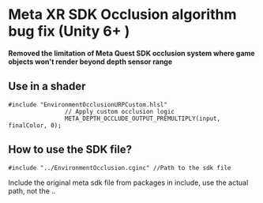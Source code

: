 # Meta XR SDK Occlusion algorithm bug fix (Unity 6+ )
**Removed the limitation of Meta Quest SDK occlusion system where game objects won't render beyond depth sensor range**

## Use in a shader 
```
#include "EnvironmentOcclusionURPCustom.hlsl"
                // Apply custom occlusion logic
                META_DEPTH_OCCLUDE_OUTPUT_PREMULTIPLY(input, finalColor, 0);
```
## How to use the SDK file?
```
#include "../EnvironmentOcclusion.cginc" //Path to the sdk file
```
Include the original meta sdk file from packages in include, use the actual path, not the ..
